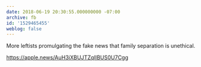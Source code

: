 ```yaml
---
date: 2018-06-19 20:30:55.000000000 -07:00
archive: fb
id: '1529465455'
weblog: false
---
```


More leftists promulgating the fake news that family separation is unethical. 

https://apple.news/AuH3iXBUJTZqIlBUS0U7Cgg
